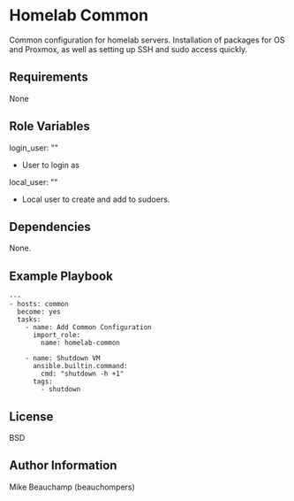 Homelab Common
=========

Common configuration for homelab servers.  Installation of packages for OS and Proxmox, as well as setting up SSH and sudo access quickly. 

Requirements
------------
None


Role Variables
--------------

login_user: ""
- User to login as

local_user: ""
- Local user to create and add to sudoers.

Dependencies
------------

None.

Example Playbook
----------------

```
---
- hosts: common
  become: yes
  tasks:
    - name: Add Common Configuration
      import_role:
        name: homelab-common
    
    - name: Shutdown VM
      ansible.builtin.command:
        cmd: "shutdown -h +1"
      tags:
        - shutdown
```

License
-------

BSD

Author Information
------------------

Mike Beauchamp (beauchompers)